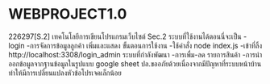# WEBPROJECT1.0
 226297[S.2] เทคโนโลยีการเขียนโปรแกรมเว็บไซต์ Sec.2
ระบบที่ใช้งานได้ตอนนี่จะเป็น
-login 
-การจัดการข้อมูลลูกค้า เพิ่มและแสดง
ขั้นตอนการใช้งาน 
-ใช้คำสั่ง node index.js 
-เข้าที่ลิ้ง http://localhost:3308/login_admin
ระบบที่กำลังพัฒนา
-การเพื่ม-ลด รายการสินค้า
-การนำออกข้อมูลจากฐานข้อมูลในรูปแบบ google sheet
ปล.ขออภัยด้วยเนื่องจากมีปัญหาที่ระบบหน้าบ้าน ทำให้มีการเปลี่ยนแปลงหัวข้อโปรเจคเล็กน้อย
